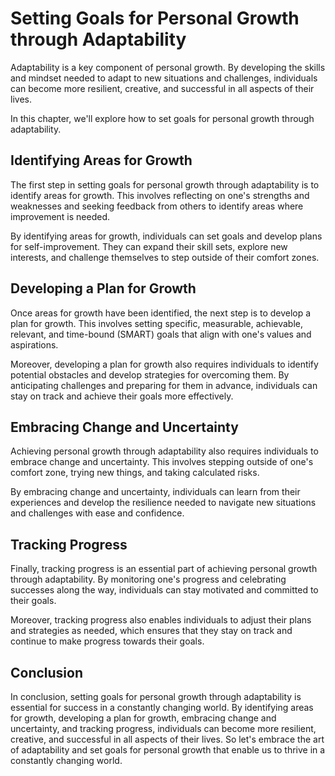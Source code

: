 Setting Goals for Personal Growth through Adaptability
===========================================================================================================

Adaptability is a key component of personal growth. By developing the skills and mindset needed to adapt to new situations and challenges, individuals can become more resilient, creative, and successful in all aspects of their lives.

In this chapter, we'll explore how to set goals for personal growth through adaptability.

Identifying Areas for Growth
----------------------------

The first step in setting goals for personal growth through adaptability is to identify areas for growth. This involves reflecting on one's strengths and weaknesses and seeking feedback from others to identify areas where improvement is needed.

By identifying areas for growth, individuals can set goals and develop plans for self-improvement. They can expand their skill sets, explore new interests, and challenge themselves to step outside of their comfort zones.

Developing a Plan for Growth
----------------------------

Once areas for growth have been identified, the next step is to develop a plan for growth. This involves setting specific, measurable, achievable, relevant, and time-bound (SMART) goals that align with one's values and aspirations.

Moreover, developing a plan for growth also requires individuals to identify potential obstacles and develop strategies for overcoming them. By anticipating challenges and preparing for them in advance, individuals can stay on track and achieve their goals more effectively.

Embracing Change and Uncertainty
--------------------------------

Achieving personal growth through adaptability also requires individuals to embrace change and uncertainty. This involves stepping outside of one's comfort zone, trying new things, and taking calculated risks.

By embracing change and uncertainty, individuals can learn from their experiences and develop the resilience needed to navigate new situations and challenges with ease and confidence.

Tracking Progress
-----------------

Finally, tracking progress is an essential part of achieving personal growth through adaptability. By monitoring one's progress and celebrating successes along the way, individuals can stay motivated and committed to their goals.

Moreover, tracking progress also enables individuals to adjust their plans and strategies as needed, which ensures that they stay on track and continue to make progress towards their goals.

Conclusion
----------

In conclusion, setting goals for personal growth through adaptability is essential for success in a constantly changing world. By identifying areas for growth, developing a plan for growth, embracing change and uncertainty, and tracking progress, individuals can become more resilient, creative, and successful in all aspects of their lives. So let's embrace the art of adaptability and set goals for personal growth that enable us to thrive in a constantly changing world.

